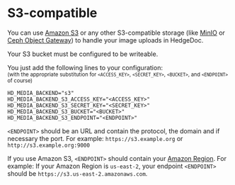 # S3-compatible

You can use [Amazon S3](https://aws.amazon.com/s3/) or any other S3-compatible storage (like [MinIO](https://min.io) or [Ceph Object Gateway](https://docs.ceph.com/en/latest/radosgw/)) to handle your image uploads in HedgeDoc.

Your S3 bucket must be configured to be writeable.

You just add the following lines to your configuration:  
<small>(with the appropriate substitution for `<ACCESS_KEY>`, `<SECRET_KEY>`, `<BUCKET>`, and `<ENDPOINT>` of course)</small>

```
HD_MEDIA_BACKEND="s3"
HD_MEDIA_BACKEND_S3_ACCESS_KEY="<ACCESS_KEY>"
HD_MEDIA_BACKEND_S3_SECRET_KEY="<SECRET_KEY>"
HD_MEDIA_BACKEND_S3_BUCKET="<BUCKET>"
HD_MEDIA_BACKEND_S3_ENDPOINT="<ENDPOINT>"
```

`<ENDPOINT>` should be an URL and contain the protocol, the domain and if necessary the port.
For example: `https://s3.example.org` or `http://s3.example.org:9000`

If you use Amazon S3, `<ENDPOINT>` should contain your [Amazon Region](https://docs.aws.amazon.com/general/latest/gr/s3.html).
For example: If your Amazon Region is `us-east-2`, your endpoint `<ENDPOINT>` should be `https://s3.us-east-2.amazonaws.com`.
